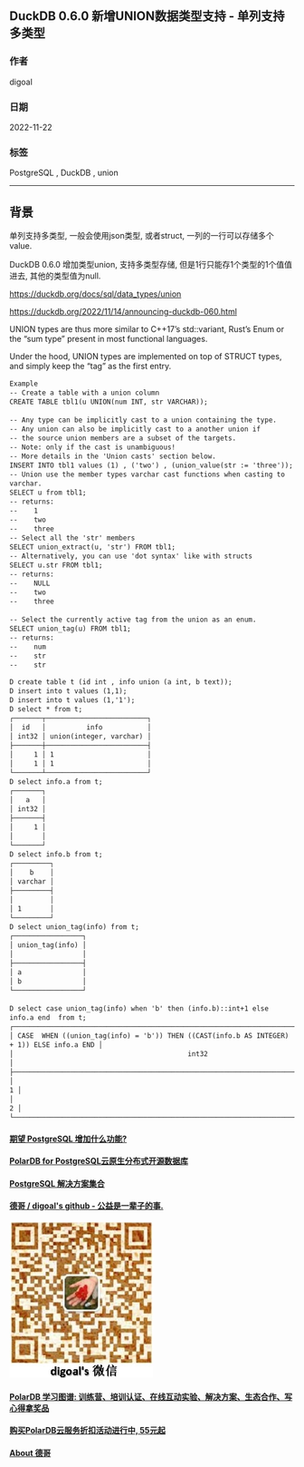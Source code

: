 ## DuckDB 0.6.0 新增UNION数据类型支持 - 单列支持多类型  
        
### 作者        
digoal        
        
### 日期        
2022-11-22       
        
### 标签        
PostgreSQL , DuckDB , union          
        
----        
        
## 背景        
单列支持多类型, 一般会使用json类型, 或者struct, 一列的一行可以存储多个value.    
  
DuckDB 0.6.0 增加类型union, 支持多类型存储, 但是1行只能存1个类型的1个值值进去, 其他的类型值为null.     
  
https://duckdb.org/docs/sql/data_types/union  
  
https://duckdb.org/2022/11/14/announcing-duckdb-060.html  
  
UNION types are thus more similar to C++17’s std::variant, Rust’s Enum or the “sum type” present in most functional languages.  
  
Under the hood, UNION types are implemented on top of STRUCT types, and simply keep the “tag” as the first entry.  
  
```  
Example  
-- Create a table with a union column  
CREATE TABLE tbl1(u UNION(num INT, str VARCHAR));  
  
-- Any type can be implicitly cast to a union containing the type.  
-- Any union can also be implicitly cast to a another union if   
-- the source union members are a subset of the targets.  
-- Note: only if the cast is unambiguous!   
-- More details in the 'Union casts' section below.  
INSERT INTO tbl1 values (1) , ('two') , (union_value(str := 'three'));  
-- Union use the member types varchar cast functions when casting to varchar.  
SELECT u from tbl1;  
-- returns:  
--    1  
--    two  
--    three  
-- Select all the 'str' members  
SELECT union_extract(u, 'str') FROM tbl1;  
-- Alternatively, you can use 'dot syntax' like with structs  
SELECT u.str FROM tbl1;  
-- returns:   
--    NULL  
--    two  
--    three  
  
-- Select the currently active tag from the union as an enum.  
SELECT union_tag(u) FROM tbl1;  
-- returns:  
--    num  
--    str  
--    str  
```  
  
  
```  
D create table t (id int , info union (a int, b text));  
D insert into t values (1,1);  
D insert into t values (1,'1');  
D select * from t;  
┌───────┬─────────────────────────┐  
│  id   │          info           │  
│ int32 │ union(integer, varchar) │  
├───────┼─────────────────────────┤  
│     1 │ 1                       │  
│     1 │ 1                       │  
└───────┴─────────────────────────┘  
D select info.a from t;  
┌───────┐  
│   a   │  
│ int32 │  
├───────┤  
│     1 │  
│       │  
└───────┘  
D select info.b from t;  
┌─────────┐  
│    b    │  
│ varchar │  
├─────────┤  
│         │  
│ 1       │  
└─────────┘  
D select union_tag(info) from t;  
┌─────────────────┐  
│ union_tag(info) │  
│                 │  
├─────────────────┤  
│ a               │  
│ b               │  
└─────────────────┘  
  
D select case union_tag(info) when 'b' then (info.b)::int+1 else info.a end  from t;  
┌───────────────────────────────────────────────────────────────────────────────────────────┐  
│ CASE  WHEN ((union_tag(info) = 'b')) THEN ((CAST(info.b AS INTEGER) + 1)) ELSE info.a END │  
│                                           int32                                           │  
├───────────────────────────────────────────────────────────────────────────────────────────┤  
│                                                                                         1 │  
│                                                                                         2 │  
└───────────────────────────────────────────────────────────────────────────────────────────┘  
```  
  
  
#### [期望 PostgreSQL 增加什么功能?](https://github.com/digoal/blog/issues/76 "269ac3d1c492e938c0191101c7238216")
  
  
#### [PolarDB for PostgreSQL云原生分布式开源数据库](https://github.com/ApsaraDB/PolarDB-for-PostgreSQL "57258f76c37864c6e6d23383d05714ea")
  
  
#### [PostgreSQL 解决方案集合](https://yq.aliyun.com/topic/118 "40cff096e9ed7122c512b35d8561d9c8")
  
  
#### [德哥 / digoal's github - 公益是一辈子的事.](https://github.com/digoal/blog/blob/master/README.md "22709685feb7cab07d30f30387f0a9ae")
  
  
![digoal's wechat](../pic/digoal_weixin.jpg "f7ad92eeba24523fd47a6e1a0e691b59")
  
  
#### [PolarDB 学习图谱: 训练营、培训认证、在线互动实验、解决方案、生态合作、写心得拿奖品](https://www.aliyun.com/database/openpolardb/activity "8642f60e04ed0c814bf9cb9677976bd4")
  
  
#### [购买PolarDB云服务折扣活动进行中, 55元起](https://www.aliyun.com/activity/new/polardb-yunparter?userCode=bsb3t4al "e0495c413bedacabb75ff1e880be465a")
  
  
#### [About 德哥](https://github.com/digoal/blog/blob/master/me/readme.md "a37735981e7704886ffd590565582dd0")
  
